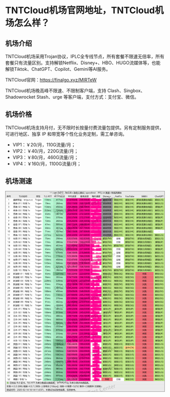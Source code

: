 # TNTCloud机场官网地址，TNTCloud机场怎么样？

## 机场介绍

TNTCloud机场采用Trojan协议，IPLC全专线节点，所有套餐不限速无倍率，所有套餐只有流量区别。支持解锁Netflix、Disney+、HBO、HUGO流媒体等，也能解锁Tiktok、ChatGPT、Copilot、Gemini等AI服务。

TNTCloud官网：https://finalgo.xyz/MIRTeW

TNTCloud机场晚高峰不限速、不限制客户端，支持 Clash、Singbox、Shadowrocket Stash、urge 等客户端，支付方式：支付宝、微信。

## 机场价格

TNTCloud机场支持月付，无不限时长按量付费流量包提供。另有定制服务提供，可进行地区、独享 IP 和带宽等个性化业务定制，需工单咨询。

- VIP1：￥20/月，110G流量/月；
- VIP2：￥40/月，220G流量/月；
- VIP3：￥80/月，460G流量/月；
- VIP4：￥160/月，1100G流量/月；

## 机场测速
![](https://raw.githubusercontent.com/tizibaike/TNTCloud/refs/heads/main/images/5472.png)

